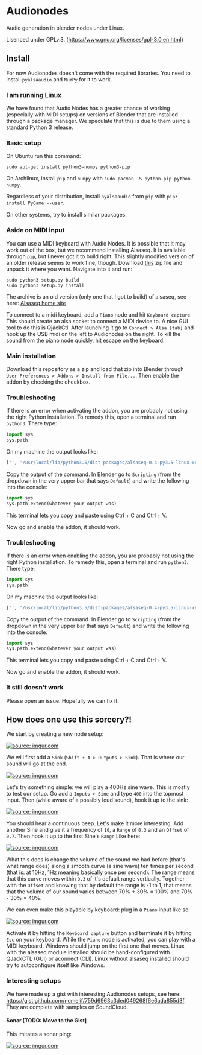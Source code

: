 # Audionodes

Audio generation in blender nodes under Linux.

Lisenced under GPLv.3. (https://www.gnu.org/licenses/gpl-3.0.en.html)

## Install

For now Audionodes doesn't come with the required libraries. You need to install `pyalsaaudio` and `NumPy` for it to work.

### I am running Linux

We have found that Audio Nodes has a greater chance of working (especially with MIDI setups) on versions of Blender that are installed through a package manager. We speculate that this is due to them using a standard Python 3 release.

### Basic setup

On Ubuntu run this command:

```
sudo apt-get install python3-numpy python3-pip
```

On Archlinux, install `pip` and `numpy` with `sudo pacman -S python-pip python-numpy`.


Regardless of your distribution, install `pyalsaaudio` from `pip` with `pip3 install PyGame --user`.

On other systems, try to install similar packages.

### Aside on MIDI input

You can use a MIDI keyboard with Audio Nodes. It is possible that it may work out of the box, but we recommend installing Alsaseq. It is available through `pip`, but I never got it to build right. This slightly modified version of an older release seems to work fine, though. Download [this](https://drive.google.com/file/d/0B0nfZWGohnB7MG4wMnZ6RzUyb0E/view?usp=sharing) zip file and unpack it where you want. Navigate into it and run:

```
sudo python3 setup.py build
sudo python3 setup.py install
```

The archive is an old version (only one that I got to build) of alsaseq, see here: [Alsaseq home site](http://pp.com.mx/python/alsaseq/)

To connect to a midi keyboard, add a `Piano` node and hit `Keyboard capture`. This should create an alsa socket to connect a MIDI device to. A nice GUI tool to do this is QjackCtl. After launching it go to `Connect > Alsa [tab]` and hook up the USB midi on the left to Audionodes on the right. To kill the sound from the piano node quickly, hit escape on the keyboard.

### Main installation

Download this repository as a zip and load that zip into Blender through `User Preferences > Addons > Install from File...`. Then enable the addon by checking the checkbox.

### Troubleshooting

If there is an error when activating the addon, you are probably not using the right Python installation. To remedy this, open a terminal and run `python3`. There type:

```python
import sys
sys.path
```

On my machine the output looks like:

```python
['', '/usr/local/lib/python3.5/dist-packages/alsaseq-0.4-py3.5-linux-x86_64.egg', '/usr/lib/python3/dist-packages', '/usr/lib/python35.zip', '/usr/lib/python3.5', '/usr/lib/python3.5/plat-x86_64-linux-gnu', '/usr/lib/python3.5/lib-dynload', '/usr/local/lib/python3.5/dist-packages']
```

Copy the output of the command. In Blender go to `Scripting` (from the dropdown in the very upper bar that says `Default`) and write the following into the console:

```python
import sys
sys.path.extend(whatever your output was)
```

This terminal lets you copy and paste using Ctrl + C and Ctrl + V.

Now go and enable the addon, it should work.

### Troubleshooting

If there is an error when enabling the addon, you are probably not using the right Python installation. To remedy this, open a terminal and run `python3`. There type:

```python
import sys
sys.path
```

On my machine the output looks like:

```python
['', '/usr/local/lib/python3.5/dist-packages/alsaseq-0.4-py3.5-linux-x86_64.egg', '/usr/lib/python3/dist-packages', '/usr/lib/python35.zip', '/usr/lib/python3.5', '/usr/lib/python3.5/plat-x86_64-linux-gnu', '/usr/lib/python3.5/lib-dynload', '/usr/local/lib/python3.5/dist-packages']
```

Copy the output of the command. In Blender go to `Scripting` (from the dropdown in the very upper bar that says `Default`) and write the following into the console:

```python
import sys
sys.path.extend(whatever your output was)
```

This terminal lets you copy and paste using Ctrl + C and Ctrl + V.

Now go and enable the addon, it should work.

### It still doesn't work

Please open an issue. Hopefully we can fix it.

## How does one use this sorcery?!

We start by creating a new node setup:

<a href="http://imgur.com/pz2aQMr"><img src="http://i.imgur.com/pz2aQMr.png" title="source: imgur.com" /></a>

We will first add a `Sink` (`Shift + A > Outputs > Sink`). That is where our sound will go at the end.

<a href="http://imgur.com/vsMk0Ez"><img src="http://i.imgur.com/vsMk0Ez.png" title="source: imgur.com" /></a>

Let's try something simple: we will play a 400Hz sine wave. This is mostly to test our setup. Go add a `Inputs > Sine` and type `400` into the topmost input. Then (while aware of a possibly loud sound), hook it up to the sink:

<a href="http://imgur.com/kXsd1sT"><img src="http://i.imgur.com/kXsd1sT.png" title="source: imgur.com" /></a>

You should hear a continuous beep. Let's make it more interesting. Add another Sine and give it a frequency of `10`, a `Range` of `0.3` and an `Offset` of `0.7`. Then hook it up to the first Sine's `Range` Like here:

<a href="http://imgur.com/z77ttYf"><img src="http://i.imgur.com/z77ttYf.png" title="source: imgur.com" /></a>

What this does is change the volume of the sound we had before (that's what range does) along a smooth curve (a sine wave) ten times per second (that is: at 10Hz, 1Hz meaning basically once per second). The range means that this curve moves within `0.3` of it's default range vertically. Together with the `Offset` and knowing that by default the range is -1 to 1, that means that the volume of our sound varies between 70% + 30% = 100% and 70% - 30% = 40%.

We can even make this playable by keyboard: plug in a `Piano` input like so:

<a href="http://imgur.com/yG1n4Rf"><img src="http://i.imgur.com/yG1n4Rf.png" title="source: imgur.com" /></a>

Activate it by hitting the `Keyboard capture` button and terminate it by hitting `Esc` on your keyboard. While the `Piano` node is activated, you can play with a MIDI keyboard. Windows should jump on the first one that moves. Linux with the alsaseq module installed should be hand-configured with QJackCTL (GUI) or aconnect (CLI). Linux without alsaseq installed should try to autoconfigure itself like Windows.

### Interesting setups

We have made up a gist with interesting Audionodes setups, see here: https://gist.github.com/nomelif/759d6963c3ded049268f6e6ada855d3f. They are complete with samples on SoundCloud.

#### Sonar [TODO: Move to the Gist]

This imitates a sonar ping:

<a href="http://imgur.com/T7KP32w"><img src="http://i.imgur.com/T7KP32w.png" title="source: imgur.com" /></a>
